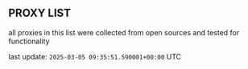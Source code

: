 ## PROXY LIST

all proxies in this list were collected from open sources and tested for functionality

last update: `2025-03-05 09:35:51.590001+00:00` UTC